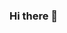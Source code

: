 ### Hi there 👋

<!--
**KrishnaM05/KrishnaM05** is a ✨ _special_ ✨ repository because its `README.md` (this file) appears on your GitHub profile.

Here are some ideas to get you started:

- 🔭 I’m currently working on ... document level detection model
- 🌱 I’m currently learning ... adverserial networks
- 👯 I’m looking to collaborate on ...
- 🤔 I’m looking for help with ...
- 💬 Ask me about ...
- 📫 How to reach me: ... [Likedin Profile](https://www.linkedin.com/in/krishna-mishra-64813b131/)
- 😄 Pronouns: ...
- ⚡ Fun fact: ...
-->
